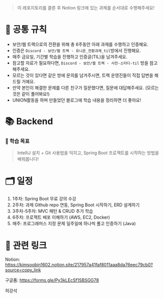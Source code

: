 > 이 레포지토리를 클론 후 Notion 링크에 있는 과제를 순서대로 수행해주세요!


# 🔔 공통 규칙
- 보안/웹 트랙으로의 전환을 위해 총 6주동안 아래 과제를 수행하고 인증해요.
- 인증은 `Discord - 보안/웹 트랙 - 유니온_전환과제_til`방에서 진행해요.
- 매주 금요일, 기간별 학습을 진행하고 인증글(TIL)을 남겨주세요.
- 참고할 자료가 필요하다면, `Discord - 보안/웹 트랙 - 사전-스터디-til` 방을 참고해주세요.
- 모르는 것이 있다면 같은 방에 문의를 남겨주시면, 트랙 운영진들이 직접 답변을 해드릴 거예요.
- 만약 본인이 해결한 문제를 다른 친구가 질문했다면, 질문에 대답해주세요. (모르는 것은 같이 풀어봐요!)
- UNION활동을 하며 만들었던 블로그에 학습 내용을 정리하면 더 좋아요!

# 📚 Backend
### 🌟 학습 목표
> IntelliJ 설치 + Git 사용법을 익히고, Spring Boot 프로젝트를 시작하는 방법을 배워봅니다!

# 🗂️ 일정
1. 1주차: Spring Boot 무료 강의 수강
2. 2주차: 과제 Github repo 연동, Spring Boot 시작하기, ERD 설계하기
3. 3주차-5주차: MVC 패턴 & CRUD 추가 학습
4. 6주차: 프로젝트 배포 이해하기 (AWS, EC2, Docker)
5. 매주: 프로그래머스 지정 문제 일주일에 하나씩 풀고 인증하기 (Java)

# 🔗 관련 링크
Notion: https://kimsoobin1602.notion.site/217957a41faf8011aaa8da76eec79cb0?source=copy_link

구글폼: https://forms.gle/Py3kLEcSf1SBSGG78

허강석

